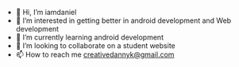 - 👋 Hi, I’m iamdaniel
- 👀 I’m interested in getting better in android development and Web development 
- 🌱 I’m currently learning android development 
- 💞️ I’m looking to collaborate on a student website 
- 📫 How to reach me creativedannyk@gmail.com 

<!---
Kodenaime/Kodenaime is a ✨ special ✨ repository because its `README.md` (this file) appears on your GitHub profile.
You can click the Preview link to take a look at your changes.
--->
